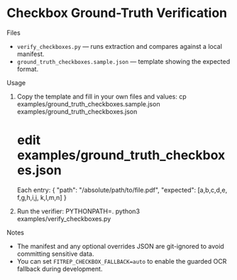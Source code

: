 Checkbox Ground-Truth Verification
=================================

Files
- `verify_checkboxes.py` — runs extraction and compares against a local manifest.
- `ground_truth_checkboxes.sample.json` — template showing the expected format.

Usage
1) Copy the template and fill in your own files and values:
   cp examples/ground_truth_checkboxes.sample.json examples/ground_truth_checkboxes.json
   # edit examples/ground_truth_checkboxes.json

   Each entry:
   {
     "path": "/absolute/path/to/file.pdf",
     "expected": [a,b,c,d,e, f,g,h,i,j, k,l,m,n]
   }

2) Run the verifier:
   PYTHONPATH=. python3 examples/verify_checkboxes.py

Notes
- The manifest and any optional overrides JSON are git-ignored to avoid committing sensitive data.
- You can set `FITREP_CHECKBOX_FALLBACK=auto` to enable the guarded OCR fallback during development.

